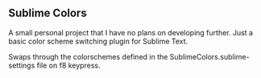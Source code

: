 Sublime Colors
-------------

A small personal project that I have no plans on developing further.
Just a basic color scheme switching plugin for Sublime Text.


Swaps through the colorschemes defined in the SublimeColors.sublime-settings file on f8 keypress.

